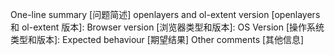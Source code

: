 One-line summary [问题简述]
openlayers and ol-extent version [openlayers 和 ol-extent 版本]:
Browser version [浏览器类型和版本]:
OS Version [操作系统类型和版本]:
Expected behaviour [期望结果]
Other comments [其他信息]
